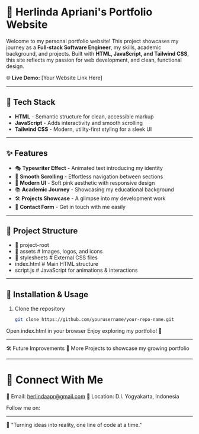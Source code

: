 # 🌸 Herlinda Apriani's Portfolio Website

Welcome to my personal portfolio website! This project showcases my journey as a **Full-stack Software Engineer**, my skills, academic background, and projects. Built with **HTML, JavaScript, and Tailwind CSS**, this site reflects my passion for web development, and clean, functional design.  

🌐 **Live Demo:** [Your Website Link Here]  

---

## 🎨 Tech Stack

- **HTML** - Semantic structure for clean, accessible markup  
- **JavaScript** - Adds interactivity and smooth scrolling  
- **Tailwind CSS** - Modern, utility-first styling for a sleek UI  

---

## ✨ Features

- 🎭 **Typewriter Effect** - Animated text introducing my identity  
- 🌊 **Smooth Scrolling** - Effortless navigation between sections  
- 🎨 **Modern UI** - Soft pink aesthetic with responsive design  
- 📚 **Academic Journey** - Showcasing my educational background  
- 🛠️ **Projects Showcase** - A glimpse into my development work  
- 📩 **Contact Form** - Get in touch with me easily  

---

## 📂 Project Structure

- 📂 project-root
- 📁 assets # Images, logos, and icons
- 📁 stylesheets # External CSS files
- index.html # Main HTML structure
- script.js # JavaScript for animations & interactions


---

## 🚀 Installation & Usage

1. Clone the repository  
   ```bash
   git clone https://github.com/yourusername/your-repo-name.git
Open index.html in your browser
Enjoy exploring my portfolio! 🎉

---

🛠 Future Improvements
🔗 More Projects to showcase my growing portfolio

---

# 🤝 Connect With Me
📧 Email: herlindaapr@gmail.com
📍 Location: D.I. Yogyakarta, Indonesia

Follow me on:

---

🌟 "Turning ideas into reality, one line of code at a time."
